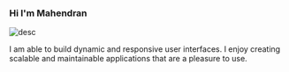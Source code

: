 ### Hi I'm Mahendran

![desc](https://media.licdn.com/dms/image/D5616AQHy9BeZ4xiA5Q/profile-displaybackgroundimage-shrink_200_800/0/1679728521092?e=1685577600&v=beta&t=irBWCFcpj6FnHra4_ngf7YmJ6nvAm1ONmvvgyWGMFt0)

I am able to build dynamic and responsive user interfaces. I enjoy creating scalable and maintainable applications that are a pleasure to use.
